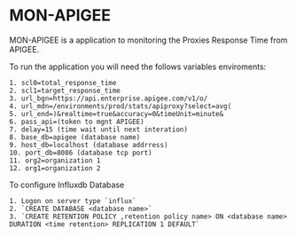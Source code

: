 # MON-APIGEE

MON-APIGEE is a application to monitoring the Proxies Response Time from APIGEE.

To run the application you will need the follows variables enviroments:

    1. scl0=total_response_time
	2. scl1=target_response_time
	3. url_bgn=https://api.enterprise.apigee.com/v1/o/
	4. url_mdn=/environments/prod/stats/apiproxy?select=avg(
	5. url_end=)&realtime=true&accuracy=0&timeUnit=minute&
	6. pass_api=(token to mgnt APIGEE)
	7. delay=15 (time wait until next interation)
	8. base_db=apigee (database name)
	9. host_db=localhost (database addrress)
	10. port_db=8086 (database tcp port)
	11. org2=organization 1
	12. org1=organization 2

To configure Influxdb Database

	1. Logon on server type `influx`
	2. `CREATE DATABASE <database name>`
	3. `CREATE RETENTION POLICY ,retention policy name> ON <database name> DURATION <time retention> REPLICATION 1 DEFAULT`




